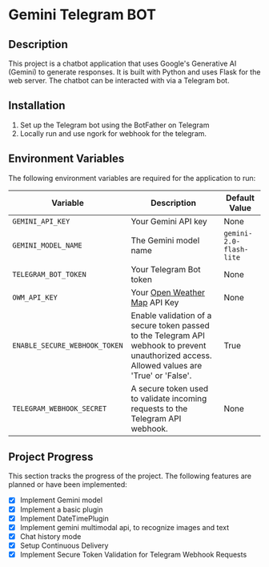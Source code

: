 # Gemini Telegram BOT

## Description
This project is a chatbot application that uses Google's Generative AI (Gemini) to generate responses. It is built with Python and uses Flask for the web server. The chatbot can be interacted with via a Telegram bot.


## Installation
1. Set up the Telegram bot using the BotFather on Telegram
2. Locally run and use ngork for webhook for the telegram.

## Environment Variables
The following environment variables are required for the application to run:

   | Variable             | Description                               | Default Value |
   |----------------------|-------------------------------------------|---------------|
   | `GEMINI_API_KEY`     | Your Gemini API key                       | None          |
   | `GEMINI_MODEL_NAME`  | The Gemini model name                     | `gemini-2.0-flash-lite`       |
   | `TELEGRAM_BOT_TOKEN` | Your Telegram Bot token                   | None          |
   | `OWM_API_KEY`        | Your [Open Weather Map](https://openweathermap.org/api) API Key             | None          |
   | `ENABLE_SECURE_WEBHOOK_TOKEN` | Enable validation of a secure token passed to the Telegram API webhook to prevent unauthorized access. Allowed values are 'True' or 'False'. | True |
   | `TELEGRAM_WEBHOOK_SECRET` | A secure token used to validate incoming requests to the Telegram API webhook. | None |
   
   
## Project Progress
This section tracks the progress of the project. The following features are planned or have been implemented:

- [x] Implement Gemini model
- [x] Implement a basic plugin
- [x] Implement DateTimePlugin
- [x] Implement gemini multimodal api, to recognize images and text
- [x] Chat history mode
- [x] Setup Continuous Delivery
- [x] Implement Secure Token Validation for Telegram Webhook Requests 

